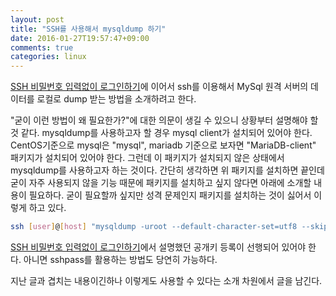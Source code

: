 ```yaml
---
layout: post
title: "SSH를 사용해서 mysqldump 하기"
date: 2016-01-27T19:57:47+09:00
comments: true
categories: linux
---
```

[SSH 비밀번호 입력없이 로그인하기](/2016/01/26/ssh-login-without-password/)에 이어서 ssh를 이용해서 MySql 원격 서버의 데이터를 로컬로 dump 받는 방법을 소개하려고 한다.

"굳이 이런 방법이 왜 필요한가?"에 대한 의문이 생길 수 있으니 상황부터 설명해야 할 것 같다.
mysqldump를 사용하고자 할 경우 mysql client가 설치되어 있어야 한다. CentOS기준으로 mysql은 "mysql", mariadb 기준으로 보자면 "MariaDB-client" 패키지가 설치되어 있어야 한다. 그런데 이 패키지가 설치되지 않은 상태에서 mysqldump를 사용하고자 하는 것이다. 간단히 생각하면 위 패키지를 설치하면 끝인데 굳이 자주 사용되지 않을 기능 때문에 패키지를 설치하고 싶지 않다면 아래에 소개할 내용이 필요하다. 굳이 필요할까 싶지만 성격 문제인지 패키지를 설치하는 것이 싫어서 이렇게 하고 있다.

```bash
ssh [user]@[host] "mysqldump -uroot --default-character-set=utf8 --skip-triggers --compress [db name] [table name]" > [save file]
```

[SSH 비밀번호 입력없이 로그인하기](/2016/01/26/ssh-login-without-password/)에서 설명했던 공개키 등록이 선행되어 있어야 한다. 아니면 sshpass를 활용하는 방법도 당연히 가능하다.

지난 글과 겹치는 내용이긴하나 이렇게도 사용할 수 있다는 소개 차원에서 글을 남긴다.
